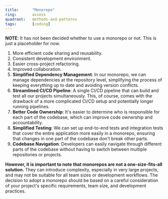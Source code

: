```yaml
---
title:      "Monorepo"
ring:       assess
quadrant:   methods-and-patterns
tags:       [coding]
---
```


**NOTE**: It has not been decided whether to use a monorepo or not. This is just a placeholder for now.

1. More efficient code sharing and reusability.
2. Consistent development environment.
3. Easier cross-project refactoring.
4. Improved collaboration.
5. **Simplified Dependency Management**: In our monorepo, we can manage dependencies at the repository level, simplifying
   the process of keeping everything up to date and avoiding version conflicts.
6. **Streamlined CI/CD Pipeline**: A single CI/CD pipeline that can build and test all our projects simultaneously.
   This, of course, comes with the drawback of a more complicated CI/CD setup and potentially longer running pipelines.
7. **Better Code Ownership**: It's easier to determine who is responsible for each part of the codebase, which can
   improve code ownership and accountability.
8. **Simplified Testing**: We can set up end-to-end tests and integration tests that cover the entire application more
   easily in a monorepo, ensuring that changes in one part of the codebase don't break other parts.
9. **Codebase Navigation**: Developers can easily navigate through different parts of the codebase without having to
   switch between multiple repositories or projects.

**However, it is important to note that monorepos are not a one-size-fits-all solution.** They can introduce complexity,
especially in very large projects, and may not be suitable for all team sizes or development workflows. The decision to
adopt a monorepo should be based on a careful consideration of your project's specific requirements, team size, and
development practices.
